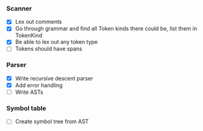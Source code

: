 ### Scanner
- [x] Lex out comments
- [x] Go through grammar and find all Token kinds there could be, list them in TokenKind
- [x] Be able to lex out any token type
- [ ] Tokens should have spans

### Parser
- [x] Write recursive descent parser
- [x] Add error handling
- [ ] Write ASTs

### Symbol table
- [ ] Create symbol tree from AST